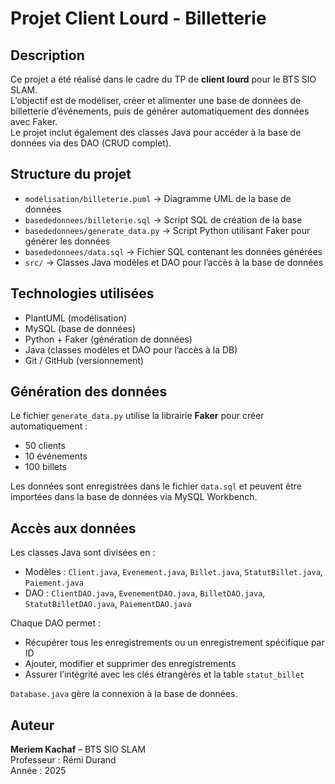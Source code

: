 # Projet Client Lourd - Billetterie

## Description
Ce projet a été réalisé dans le cadre du TP de **client lourd** pour le BTS SIO SLAM.  
L’objectif est de modéliser, créer et alimenter une base de données de billetterie d’événements, puis de générer automatiquement des données avec Faker.  
Le projet inclut également des classes Java pour accéder à la base de données via des DAO (CRUD complet).

## Structure du projet
- `modélisation/billeterie.puml` → Diagramme UML de la base de données  
- `basededonnees/billeterie.sql` → Script SQL de création de la base  
- `basededonnees/generate_data.py` → Script Python utilisant Faker pour générer les données  
- `basededonnees/data.sql` → Fichier SQL contenant les données générées  
- `src/` → Classes Java modèles et DAO pour l’accès à la base de données

## Technologies utilisées
- PlantUML (modélisation)
- MySQL (base de données)
- Python + Faker (génération de données)
- Java (classes modèles et DAO pour l’accès à la DB)
- Git / GitHub (versionnement)

## Génération des données

Le fichier `generate_data.py` utilise la librairie **Faker** pour créer automatiquement :
- 50 clients
- 10 événements
- 100 billets

Les données sont enregistrées dans le fichier `data.sql` et peuvent être importées dans la base de données via MySQL Workbench.

## Accès aux données

Les classes Java sont divisées en :
- Modèles : `Client.java`, `Evenement.java`, `Billet.java`, `StatutBillet.java`, `Paiement.java`
- DAO : `ClientDAO.java`, `EvenementDAO.java`, `BilletDAO.java`, `StatutBilletDAO.java`, `PaiementDAO.java`  

Chaque DAO permet :
- Récupérer tous les enregistrements ou un enregistrement spécifique par ID
- Ajouter, modifier et supprimer des enregistrements
- Assurer l’intégrité avec les clés étrangères et la table `statut_billet`

`Database.java` gère la connexion à la base de données.

## Auteur
**Meriem Kachaf** – BTS SIO SLAM  
Professeur : Rémi Durand  
Année : 2025

